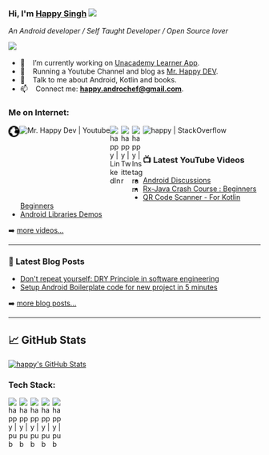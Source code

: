 ### Hi, I'm [Happy Singh](http://happysingh.dev/) <img src="https://media.giphy.com/media/hvRJCLFzcasrR4ia7z/giphy.gif" width="25px">

*An Android developer / Self Taught Developer   / Open Source lover*

![](https://komarev.com/ghpvc/?username=happysingh23828&color=brightgreen&style=flat)

- 🔭 &nbsp;&nbsp; I’m currently working on [Unacademy Learner App](https://play.google.com/store/apps/details?id=com.unacademyapp&hl=en_IN&gl=US).
- 🌱 &nbsp;&nbsp; Running a Youtube Channel and blog as [Mr. Happy DEV](https://www.youtube.com/channel/UCILhpbLSFkGzsiCYAeR30DA).
- 💬 &nbsp;&nbsp; Talk to me about Android, Kotlin and books.
- 📫 &nbsp;&nbsp; Connect me: **happy.androchef@gmail.com**.

### Me on Internet:

[<img align="left" alt="happysingh.dev" width="22px" src="https://raw.githubusercontent.com/iconic/open-iconic/master/svg/globe.svg" />][website]
[<img align="left" alt="Mr. Happy Dev | Youtube" height="22px"  src="https://cdn.jsdelivr.net/npm/simple-icons@v3/icons/youtube.svg" />][youtube]
[<img align="left" alt="happy | LinkedIn" width="22px" src="https://cdn.jsdelivr.net/npm/simple-icons@v3/icons/linkedin.svg" />][linkedin]
[<img align="left" alt="happy | Twitter" width="22px" src="https://cdn.jsdelivr.net/npm/simple-icons@v3/icons/twitter.svg" />][twitter]
[<img align="left" alt="happy | Instagram" width="22px" src="https://cdn.jsdelivr.net/npm/simple-icons@v3/icons/instagram.svg" />][instagram]
[<img align="left" alt="happy | StackOverflow" height="22px"  src="https://stackoverflow.design/assets/img/logos/so/logo-stackoverflow.svg" />][stackoverflow]

<br />
<br />


### 📺 Latest YouTube Videos

<!-- YOUTUBE:START -->
- [Android Discussions](https://www.youtube.com/watch?v=8PTTY4XTlLU)
- [Rx-Java Crash Course : Beginners](https://www.youtube.com/watch?v=CHtxplngjN0&list=PLYbZORu136FYVHZG-IZcubFo5fMtp9IRU)
- [QR Code Scanner - For Kotlin Beginners](https://www.youtube.com/watch?v=PUbyHvQ2Ehg&list=PLYbZORu136FYZ8ZVBBKEiw1OgpkSH9MMK)
- [Android Libraries Demos](https://www.youtube.com/watch?v=ItdbO-yLDnY&list=PLYbZORu136FbqYZdGMvrM76znYfVZM33L)
<!-- YOUTUBE:END -->

➡️ [more videos...][youtube]

---

### 📕 Latest Blog Posts

<!-- BLOG-POST-LIST:START -->
- [Don't repeat yourself: DRY Principle in software engineering](https://happysingh.dev/dont-repeat-yourself-dry-principle-in-software-engineering)
- [Setup Android Boilerplate code for new project in 5 minutes](https://happysingh.dev/setup-android-new-project-with-boilerplate-code-within-5-minutes-using-github-template)
<!-- BLOG-POST-LIST:END -->

➡️ [more blog posts...][website]

---

## &#x1f4c8; GitHub Stats
<a href="https://github.com/happysingh23828/happysingh23828">
  <img align="center" src="https://github-readme-stats.vercel.app/api?username=happysingh23828&show_icons=true&line_height=27&count_private=true&title_color=ffffff&text_color=c9cacc&icon_color=2bbc8a&bg_color=1d1f21" alt="happy's GitHub Stats" />
</a>


### Tech Stack:

[<img align="left" alt="happy | pub" width="22px" src="https://cdn.jsdelivr.net/npm/simple-icons@v3/icons/android.svg" />][website]
[<img align="left" alt="happy | pub" width="22px" src="https://cdn.jsdelivr.net/npm/simple-icons@v3/icons/java.svg" />][website]
[<img align="left" alt="happy | pub" width="22px" src="https://cdn.jsdelivr.net/npm/simple-icons@v3/icons/kotlin.svg" />][website]
[<img align="left" alt="happy | pub" width="22px" src="https://cdn.jsdelivr.net/npm/simple-icons@v3/icons/gradle.svg" />][website]
[<img align="left" alt="happy | pub" width="22px" src="https://cdn.jsdelivr.net/npm/simple-icons@v3/icons/git.svg" />][website]


[website]: http://happysingh.dev/
[twitter]: https://twitter.com/happysingh23828
[instagram]: https://www.instagram.com/happysingh.dev/
[linkedin]: https://www.linkedin.com/in/happpysingh23828/
[stackoverflow]: https://stackoverflow.com/users/11233871/happy-singh?tab=profile
[youtube]: https://www.youtube.com/channel/UCILhpbLSFkGzsiCYAeR30DA

